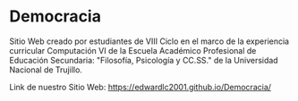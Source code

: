 # Democracia

Sitio Web creado por estudiantes de VIII Ciclo en el marco de la experiencia curricular Computación VI de la Escuela Académico Profesional de Educación Secundaria: "Filosofía, Psicología y CC.SS." de la Universidad Nacional de Trujillo.

Link de nuestro Sitio Web: https://edwardlc2001.github.io/Democracia/
